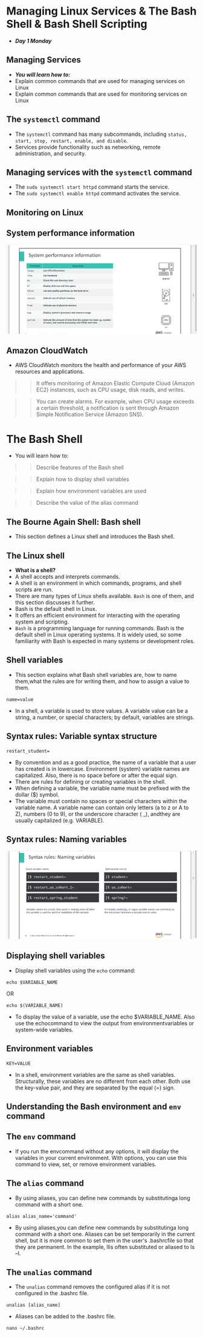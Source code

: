 # Managing Linux Services & The Bash Shell & Bash Shell Scripting

- ***Day 1 Monday***

## Managing Services
- ***You will learn how to:***
- Explain common commands that are used for managing services on Linux
- Explain common commands that are used for monitoring services on Linux

## The `systemctl` command
- The `systemctl` command has many subcommands, including `status, start, stop, restart, enable, and disable`.
- Services provide functionality such as networking, remote administration, and security.

## Managing services with the `systemctl` command
- The `sudo systemctl start httpd` command starts the service.
- The `sudo systemctl enable httpd` command activates the service.

## Monitoring on Linux
## System performance information
![alt text](Images/system-perfomanc.png)

## Amazon CloudWatch
- AWS CloudWatch monitors the health and performance of your AWS resources and applications.

>> It offers monitoring of Amazon Elastic Compute Cloud (Amazon EC2) instances, such as CPU usage, disk reads, and writes.

>> You can create alarms. For example, when CPU usage exceeds a certain threshold, a notification is sent through Amazon Simple Notification Service (Amazon SNS).


# The Bash Shell
- You will learn how to:

>> Describe features of the Bash shell

>> Explain how to display shell variables

>> Explain how environment variables are used

>> Describe the value of the alias command

## The Bourne Again Shell: Bash shell
- This section defines a Linux shell and introduces the Bash shell.

## The Linux shell
- **What is a shell?**
- A shell accepts and interprets commands.
- A shell is an environment in which commands, programs, and shell scripts are run.
- There are many types of Linux shells available. `Bash` is one of them, and this section discusses it further.
- Bash is the default shell in Linux.
- It offers an efficient environment for interacting with the operating system and scripting.
- `Bash` is a programming language for running commands. Bash is the default shell in Linux operating systems. It is widely used, so some familiarity with Bash is expected in many systems or development roles.

## Shell variables
- This section explains what Bash shell variables are, how to name them,what the rules are for writing them, and how to assign a value to them.

```shell
name=value
```

- In a shell, a variable is used to store values. A variable value can be a string, a number, or special characters; by default, variables are strings.

## Syntax rules: Variable syntax structure

```shell
restart_student=
```

- By convention and as a good practice, the name of a variable that a user has created is in lowercase. Environment (system) variable names are capitalized. Also, there is no space before or after the equal sign.
- There are rules for defining or creating variables in the shell.
- When defining a variable, the variable name must be prefixed with the dollar ($) symbol.
- The variable must contain no spaces or special characters within the variable name. A variable name can contain only letters (a to z or A to Z), numbers (0 to 9), or the underscore character ( _), andthey are usually capitalized (e.g. VARIABLE).

## Syntax rules: Naming variables

![alt text](Images/syntax-rules.png)

## Displaying shell variables
- Display shell variables using the `echo` command:

```shell
echo $VARIABLE_NAME
```

OR

```shell
echo $(VARIABLE_NAME)
```

- To display the value of a variable, use the echo $VARIABLE_NAME. Also use the echocommand to view the output from environmentvariables or system-wide variables.

## Environment variables
```shell
KEY=VALUE
```

- In a shell, environment variables are the same as shell variables. Structurally, these variables are no different from each other. Both use the key-value pair, and they are separated by the equal (=) sign.

## Understanding the Bash environment and `env` command
## The `env` command
- If you run the envcommand without any options, it will display the variables in your current environment. With options, you can use this command to view, set, or remove environment variables.

## The `alias` command
- By using aliases, you can define new commands by substitutinga long command with a short one.
```shell
alias alias_name='command'
```

- By using aliases,you can define new commands by substitutinga long command with a short one. Aliases can be set temporarily in the current shell, but it is more common to set them in the user's .bashrcfile so that they are permanent. In the example, llis often substituted or aliased to ls –l.

## The `unalias` command
- The `unalias` command removes the configured alias if it is not configured in the .bashrc file.
```shell
unalias [alias_name]
```

- Aliases can be added to the .bashrc file.
```shell
nano ~/.bashrc
```

